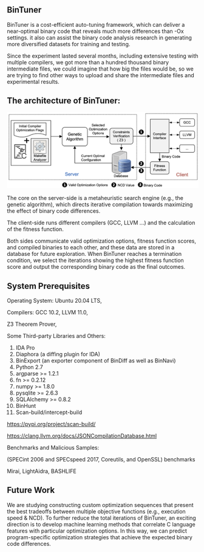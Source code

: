 BinTuner
---------------------
BinTuner is a cost-efficient auto-tuning framework, which can deliver a near-optimal binary code that reveals much more differences than -Ox settings. it also can assist the binary code analysis research in generating more diversified datasets for training and testing.

Since the experiment lasted several months, including extensive testing with multiple compilers, we got more than a hundred thousand binary intermediate files, we could imagine that how big the files would be, so we are trying to find other ways to upload and share the intermediate files and experimental results.

The architecture of BinTuner:
---------------------
![image](https://github.com/BinTuner/Dev/blob/master/Results/Images/BinTuner.png)


The core on the server-side is a metaheuristic search engine (e.g., the genetic algorithm), which directs iterative compilation towards maximizing the effect of binary code differences. 

The client-side runs different compilers (GCC, LLVM ...) and the calculation of the fitness function. 

Both sides communicate valid optimization options, fitness function scores, and compiled binaries to each other, and these data are stored in a database for future exploration. When BinTuner reaches a termination condition, we select the iterations showing the highest fitness function score and output the corresponding binary code as the final outcomes.



System Prerequisites
--------------------

Operating System: Ubuntu 20.04 LTS,

Compilers: GCC 10.2, LLVM 11.0,

Z3 Theorem Prover,

Some Third-party Libraries and Others:

1. IDA Pro 
2. Diaphora (a diffing plugin for IDA)
3. BinExport (an exporter component of BinDiff as well as BinNavi)
4. Python 2.7
5. argparse >= 1.2.1
6. fn >= 0.2.12
7. numpy >= 1.8.0
8. pysqlite >= 2.6.3
9. SQLAlchemy >= 0.8.2
10. BinHunt
11. Scan-build/intercept-build

https://pypi.org/project/scan-build/

https://clang.llvm.org/docs/JSONCompilationDatabase.html

Benchmarks and Malicious Samples:

(SPECint 2006 and SPECspeed 2017, Coreutils, and OpenSSL) benchmarks

Mirai, LightAidra, BASHLIFE

Future Work
--------------------
We are studying constructing custom optimization sequences that present the best tradeoffs between multiple objective functions (e.g., execution speed & NCD). To further reduce the total iterations of BinTuner, an exciting direction is to develop machine learning methods that correlate C language features with particular optimization options. In this way, we can predict program-specific optimization strategies that achieve the expected binary code differences.





